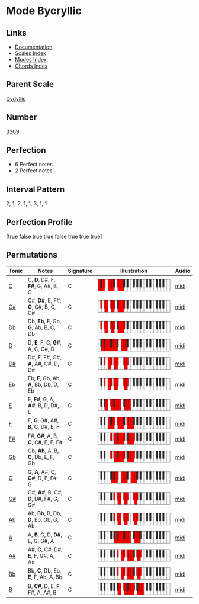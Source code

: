 # Mode Bycryllic

## Links

- [Documentation](index.md)
- [Scales Index](Scales.md)
- [Modes Index](Modes.md)
- [Chords Index](Chords.md)

## Parent Scale

[Dydyllic](ScaleDydyllic.md)

## Number

[3309](https://ianring.com/musictheory/scales/3309)

## Perfection

- 6 Perfect notes
- 2 Perfect notes

## Interval Pattern

2, 1, 2, 1, 1, 3, 1, 1

## Perfection Profile

[true false true true false true true true]

## Permutations

| Tonic | Notes | Signature | Illustration | Audio |
|-------|-------|-----------|--------------|-------|
| [C](ModeCNaturalBycryllic.md) | C, **D**, D#, F, **F#**, G, A#, B, C | C | ![CNaturalBycryllic](ModeCNaturalBycryllic.png) | [midi](https://github.com/edipermadi/music/blob/main/docs/ModeCNaturalBycryllic.mid?raw=true) |
| [C#](ModeCSharpBycryllic.md) | C#, **D#**, E, F#, **G**, G#, B, C, C# | C | ![CSharpBycryllic](ModeCSharpBycryllic.png) | [midi](https://github.com/edipermadi/music/blob/main/docs/ModeCSharpBycryllic.mid?raw=true) |
| [Db](ModeDFlatBycryllic.md) | Db, **Eb**, E, Gb, **G**, Ab, B, C, Db | C | ![DFlatBycryllic](ModeDFlatBycryllic.png) | [midi](https://github.com/edipermadi/music/blob/main/docs/ModeDFlatBycryllic.mid?raw=true) |
| [D](ModeDNaturalBycryllic.md) | D, **E**, F, G, **G#**, A, C, C#, D | C | ![DNaturalBycryllic](ModeDNaturalBycryllic.png) | [midi](https://github.com/edipermadi/music/blob/main/docs/ModeDNaturalBycryllic.mid?raw=true) |
| [D#](ModeDSharpBycryllic.md) | D#, **F**, F#, G#, **A**, A#, C#, D, D# | C | ![DSharpBycryllic](ModeDSharpBycryllic.png) | [midi](https://github.com/edipermadi/music/blob/main/docs/ModeDSharpBycryllic.mid?raw=true) |
| [Eb](ModeEFlatBycryllic.md) | Eb, **F**, Gb, Ab, **A**, Bb, Db, D, Eb | C | ![EFlatBycryllic](ModeEFlatBycryllic.png) | [midi](https://github.com/edipermadi/music/blob/main/docs/ModeEFlatBycryllic.mid?raw=true) |
| [E](ModeENaturalBycryllic.md) | E, **F#**, G, A, **A#**, B, D, D#, E | C | ![ENaturalBycryllic](ModeENaturalBycryllic.png) | [midi](https://github.com/edipermadi/music/blob/main/docs/ModeENaturalBycryllic.mid?raw=true) |
| [F](ModeFNaturalBycryllic.md) | F, **G**, G#, A#, **B**, C, D#, E, F | C | ![FNaturalBycryllic](ModeFNaturalBycryllic.png) | [midi](https://github.com/edipermadi/music/blob/main/docs/ModeFNaturalBycryllic.mid?raw=true) |
| [F#](ModeFSharpBycryllic.md) | F#, **G#**, A, B, **C**, C#, E, F, F# | C | ![FSharpBycryllic](ModeFSharpBycryllic.png) | [midi](https://github.com/edipermadi/music/blob/main/docs/ModeFSharpBycryllic.mid?raw=true) |
| [Gb](ModeGFlatBycryllic.md) | Gb, **Ab**, A, B, **C**, Db, E, F, Gb | C | ![GFlatBycryllic](ModeGFlatBycryllic.png) | [midi](https://github.com/edipermadi/music/blob/main/docs/ModeGFlatBycryllic.mid?raw=true) |
| [G](ModeGNaturalBycryllic.md) | G, **A**, A#, C, **C#**, D, F, F#, G | C | ![GNaturalBycryllic](ModeGNaturalBycryllic.png) | [midi](https://github.com/edipermadi/music/blob/main/docs/ModeGNaturalBycryllic.mid?raw=true) |
| [G#](ModeGSharpBycryllic.md) | G#, **A#**, B, C#, **D**, D#, F#, G, G# | C | ![GSharpBycryllic](ModeGSharpBycryllic.png) | [midi](https://github.com/edipermadi/music/blob/main/docs/ModeGSharpBycryllic.mid?raw=true) |
| [Ab](ModeAFlatBycryllic.md) | Ab, **Bb**, B, Db, **D**, Eb, Gb, G, Ab | C | ![AFlatBycryllic](ModeAFlatBycryllic.png) | [midi](https://github.com/edipermadi/music/blob/main/docs/ModeAFlatBycryllic.mid?raw=true) |
| [A](ModeANaturalBycryllic.md) | A, **B**, C, D, **D#**, E, G, G#, A | C | ![ANaturalBycryllic](ModeANaturalBycryllic.png) | [midi](https://github.com/edipermadi/music/blob/main/docs/ModeANaturalBycryllic.mid?raw=true) |
| [A#](ModeASharpBycryllic.md) | A#, **C**, C#, D#, **E**, F, G#, A, A# | C | ![ASharpBycryllic](ModeASharpBycryllic.png) | [midi](https://github.com/edipermadi/music/blob/main/docs/ModeASharpBycryllic.mid?raw=true) |
| [Bb](ModeBFlatBycryllic.md) | Bb, **C**, Db, Eb, **E**, F, Ab, A, Bb | C | ![BFlatBycryllic](ModeBFlatBycryllic.png) | [midi](https://github.com/edipermadi/music/blob/main/docs/ModeBFlatBycryllic.mid?raw=true) |
| [B](ModeBNaturalBycryllic.md) | B, **C#**, D, E, **F**, F#, A, A#, B | C | ![BNaturalBycryllic](ModeBNaturalBycryllic.png) | [midi](https://github.com/edipermadi/music/blob/main/docs/ModeBNaturalBycryllic.mid?raw=true) |
